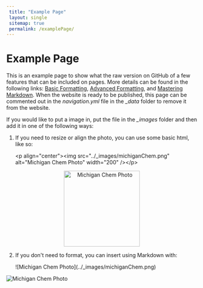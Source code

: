 ```yaml
---
 title: "Example Page"
 layout: single 
 sitemap: true 
 permalink: /examplePage/  
---
```

 
# Example Page

This is an example page to show what the raw version on GitHub of a few features that can be included on pages. More details can be found in the following links: [Basic Formatting](https://help.github.com/en/articles/basic-writing-and-formatting-syntax), [Advanced Formatting](https://help.github.com/en/articles/working-with-advanced-formatting), and [Mastering Markdown](https://guides.github.com/features/mastering-markdown/). When the website is ready to be published, this page can be commented out in the _navigation.yml_ file in the _\_data_ folder to remove it from the website. 

If you would like to put a image in, put the file in the _\_images_ folder and then add it in one of the following ways:
 1. If you need to resize or align the photo, you can use some basic html, like so: 

    \<p align="center">\<img src="../_images/michiganChem.png" alt="Michigan Chem Photo" width="200" />\</p>
<p align="center"><img src="../_images/michiganChem.png" alt="Michigan Chem Photo" width="200" /></p>

 2. If you don't need to format, you can insert using Markdown with:

    \!\[Michigan Chem Photo](../_images/michiganChem.png)
    
![Michigan Chem Photo](../_images/michiganChem.png)
